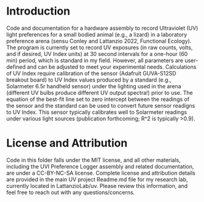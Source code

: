 # Introduction
Code and documentation for a hardware assembly to record Ultraviolet (UV) light preferences for a small bodied animal (e.g., a lizard) in a laboratory preference arena (sensu Conley and Lattanzio 2022, Functional Ecology). The program is currently set to record UV exposures (in raw counts, volts, and if desired, UV Index units) at 30 second intervals for a one-hour (60 min) period, which is standard in my field. However, all parameters are user-defined and can be adjusted to meet your experimental needs. Calculations of UV Index require calibration of the sensor (Adafruit GUVA-S12SD breakout board) to UV Index values produced by a standard (e.g., Solarmeter 6.5r handheld sensor) under the lighting used in the arena (different UV bulbs produce different UV output spectra!) prior to use. The equation of the best-fit line set to zero intercept between the readings of the sensor and the standard can be used to convert future sensor readigns to UV Index. This sensor typically calibrates well to Solarmeter readings under various light sources (publication forthcoming; R^2 is typically >0.9). 

# License and Attribution
Code in this folder falls under the MIT license, and all other materials, including the UVI Preference Logger assembly and related documentation, are under a CC-BY-NC-SA license. Complete license and attribution details are provided in the main UV project Readme.md file for my research lab, currently located in LattanzioLab/uv. Please review this information, and feel free to reach out with any questions/concerns. 
